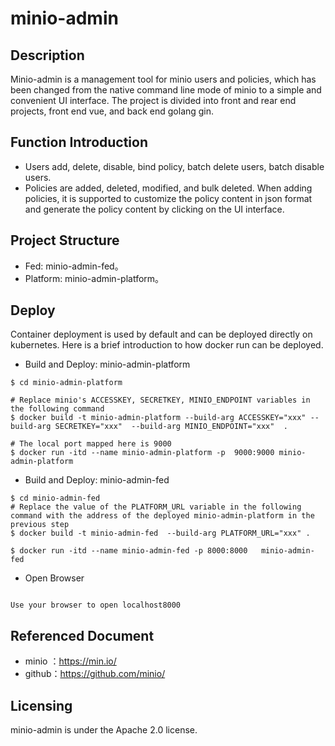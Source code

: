 

# minio-admin

## Description
Minio-admin is a management tool for minio users and policies, which has been changed from the native command line mode of minio to a simple and convenient UI interface. The project is divided into front and rear end projects, front end vue, and back end golang gin.
  
## Function Introduction
- Users add, delete, disable, bind policy, batch delete users, batch disable users.
- Policies are added, deleted, modified, and bulk deleted. When adding policies, it is supported to customize the policy content in json format and generate the policy content by clicking on the UI interface.


## Project Structure
- Fed: minio-admin-fed。
- Platform: minio-admin-platform。


## Deploy
Container deployment is used by default and can be deployed directly on kubernetes. Here is a brief introduction to how docker run can be deployed.
- Build and Deploy: minio-admin-platform
```
$ cd minio-admin-platform

# Replace minio's ACCESSKEY, SECRETKEY, MINIO_ENDPOINT variables in the following command
$ docker build -t minio-admin-platform --build-arg ACCESSKEY="xxx" --build-arg SECRETKEY="xxx"  --build-arg MINIO_ENDPOINT="xxx"  .

# The local port mapped here is 9000
$ docker run -itd --name minio-admin-platform -p  9000:9000 minio-admin-platform 
```
- Build and Deploy:  minio-admin-fed
```
$ cd minio-admin-fed
# Replace the value of the PLATFORM_URL variable in the following command with the address of the deployed minio-admin-platform in the previous step
$ docker build -t minio-admin-fed  --build-arg PLATFORM_URL="xxx" .

$ docker run -itd --name minio-admin-fed -p 8000:8000   minio-admin-fed 
```
- Open Browser
```

Use your browser to open localhost8000

```

## Referenced Document

- minio ：https://min.io/
- github：https://github.com/minio/


## Licensing
minio-admin is under the Apache 2.0 license.